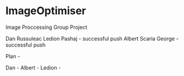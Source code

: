 # ImageOptimiser
 Image Proccessing Group Project

Dan Russuleac
Ledion Pashaj - successful push
Albert Scaria George - successful push

Plan - 

Dan - 
Albert - 
Ledion - 